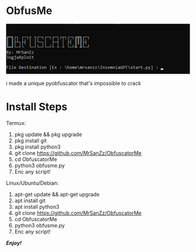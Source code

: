 # ObfusMe
<img src="https://raw.githubusercontent.com/MrSanZz/ObfuscatorMe/refs/heads/main/Screenshot%20(567).png"></img>

i made a unique pyobfuscator that's impossible to crack

# Install Steps
Termux:
1. pkg update && pkg upgrade
2. pkg install git
3. pkg install python3
4. git clone https://github.com/MrSanZz/ObfuscatorMe
5. cd ObfuscatorMe
6. python3 obfusme.py
7. Enc any script!
  
Linux/Ubuntu/Debian:
1. apt-get update && apt-get upgrade
2. apt install git
3. apt install python3
4. git clone https://github.com/MrSanZz/ObfuscatorMe
5. cd ObfuscatorMe
6. python3 obfusme.py
7. Enc any script!

***Enjoy!***
